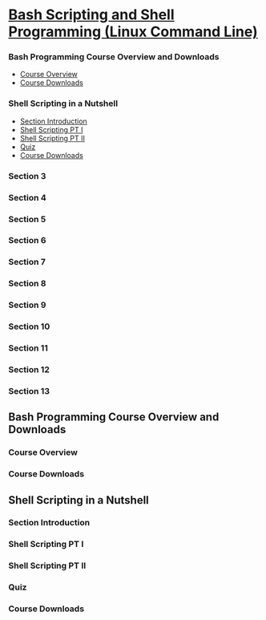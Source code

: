 
[Bash Scripting and Shell Programming (Linux Command Line)](https://www.udemy.com/bash-scripting/learn/v4/overview)
======

### Bash Programming Course Overview and Downloads
  * <a href="#1">Course Overview</a>
  * <a href="#2">Course Downloads</a>

### Shell Scripting in a Nutshell
  * <a href="#3">Section Introduction</a>
  * <a href="#4">Shell Scripting PT I</a>
  * <a href="#5">Shell Scripting PT II</a>
  * <a href="#6">Quiz</a> 
  * <a href="#7">Course Downloads</a>

### Section 3

### Section 4

### Section 5

### Section 6

### Section 7

### Section 8

### Section 9

### Section 10

### Section 11

### Section 12

### Section 13

Bash Programming Course Overview and Downloads
------

### <h3 id="1">Course Overview</h3>

### <h3 id="2">Course Downloads</h3>

Shell Scripting in a Nutshell
------

### <h3 id="3">Section Introduction</h3>

### <h3 id="4">Shell Scripting PT I</h3>

### <h3 id="5">Shell Scripting PT II</h3>

### <h3 id="6">Quiz</h3> 

### <h3 id="7">Course Downloads</h3>
